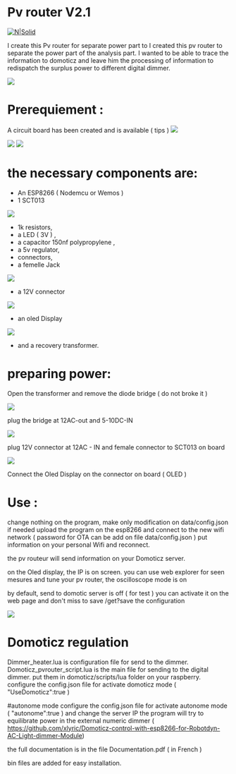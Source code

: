 # Pv router V2.1

[![N|Solid](https://cldup.com/dTxpPi9lDf.thumb.png)](https://nodesource.com/products/nsolid)

I create this Pv router for separate power part to I created this pv router to separate the power part of the analysis part. 
I wanted to be able to trace the information to domoticz and leave him the processing of information 
to redispatch the surplus power to different digital dimmer.

<img src="https://nsa40.casimages.com/img/2019/12/23/191223091410613885.png">

# Prerequiement : 
A circuit board has been created and is available ( tips ) 
<img src="https://nsa40.casimages.com/img/2019/09/05/190905103700235594.png">

<img src="https://nsa40.casimages.com/img/2019/08/22/190822020621726681.jpg">
                                                                           
<img src="https://nsa40.casimages.com/img/2019/08/22/190822020621896704.png">                                                                           

# the necessary components are: 
 - An ESP8266 ( Nodemcu or Wemos ) 
 - 1 SCT013

<img src="https://ae01.alicdn.com/kf/HTB1FVJSXEjrK1RkHFNRq6ySvpXaR/YHDC-30A-50A-100A-SCT013-Non-invasive-AC-Current-Sensor-Split-Core-Current-Transformer-New-sct013000.jpg_220x220xz.jpg">

 - 1k resistors, 
 - a LED ( 3V ) , 
 - a capacitor 150nf polypropylene , 
 - a 5v regulator, 
 - connectors, 
 - a femelle Jack 
<img src="https://ae01.alicdn.com/kf/HTB1f4P3aovrK1RjSszfq6xJNVXaj/2Pcs-Set-3-5MM-Audio-Jack-Socket-3-Pole-Black-Stereo-Solder-Panel-Mount-Gold-with.jpg_220x220xz.jpg">

 - a 12V connector
<img src="https://ae01.alicdn.com/kf/HTB1tgeJXsnrK1RkHFrdq6xCoFXa1/10Pcs-3A-12v-For-DC-Power-Supply-Jack-Socket-Female-Panel-Mount-Connector-5-5mm-2.jpg_220x220xz.jpg">

 - an oled Display 

<img src="https://ae01.alicdn.com/kf/HTB1uK6AX._rK1Rjy0Fcq6zEvVXac/0-96-inch-IIC-Serial-White-OLED-Display-Module-128X64-I2C-SSD1306-12864-LCD-Screen-Board.jpg_220x220xz.jpg">

 - and a recovery transformer. 

# preparing power: 
Open the transformer and remove the diode bridge ( do not broke it ) 

<img src ="https://nsa40.casimages.com/img/2019/06/14/190614104905615784.jpg">

plug the bridge at 12AC-out and 5-10DC-IN

<img src="https://nsa40.casimages.com/img/2019/06/14/190614104905866769.jpg">

plug 12V connector at 12AC - IN 
and female connector to SCT013 on board

<img src="https://nsa40.casimages.com/img/2019/06/14/190614104906116772.jpg">

Connect the Oled Display on the connector on board ( OLED ) 


# Use : 
change nothing on the program, make only modification on data/config.json if needed
upload the program on the esp8266 and connect to the new wifi network ( password for OTA can be add on file data/config.json ) put information on your personal Wifi and reconnect. 

the pv routeur will send information on your Domoticz server. 

on the Oled display, the IP is on screen. 
you can use web explorer for seen mesures and tune your pv router, 
the oscilloscope mode is on 

by default, send to domotic server is off ( for test ) you can activate it on the web page and don't miss to save /get?save the configuration 

<img src="https://nsa40.casimages.com/img/2019/07/11/190711093838371624.png">

# Domoticz regulation
Dimmer_heater.lua is configuration file for send to the dimmer. 
Domoticz_pvrouter_script.lua is the main file for sending to the digital dimmer. 
put them in domoticz/scripts/lua folder on your raspberry.
configure the config.json file for activate domoticz mode ( "UseDomoticz":true )

#autonome mode
configure the config.json file for activate autonome mode ( "autonome":true ) and change the server IP
the program will try to equilibrate power in the external numeric dimmer ( https://github.com/xlyric/Domoticz-control-with-esp8266-for-Robotdyn-AC-Light-dimmer-Module)

the full documentation is in the file Documentation.pdf ( in French ) 

bin files are added for easy installation. 





